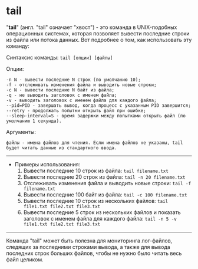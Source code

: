 # tail

"**tail**" (англ. "tail" означает "хвост") - это команда в UNIX-подобных операционных системах, которая позволяет вывести последние строки из файла или потока данных. Вот подробнее о том, как использовать эту команду:

Синтаксис команды:
    `tail [опции] [файлы]`

Опции:
>
    -n N - вывести последние N строк (по умолчанию 10);
    -f - отслеживать изменения файла и выводить новые строки;
    -c N - вывести последние N байт из файла;
    -q - не выводить заголовок с именем файла;
    -v - выводить заголовок с именем файла для каждого файла;
    --pid=PID - завершать вывод, когда процесс с указанным PID завершится;
    --retry - продолжать попытки открыть файл при ошибке;
    --sleep-interval=S - время задержки между попытками открыть файл (по умолчанию 1 секунда).

Аргументы:
>
    файлы - имена файлов для чтения. Если имена файлов не указаны, tail будет читать данные из стандартного ввода.

***

*   Примеры использования:
    1. Вывести последние 10 строк из файла:
        `tail filename.txt`
    2. Вывести последние 20 строк из файла:
        `tail -n 20 filename.txt`
    3. Отслеживать изменения файла и выводить новые строки:
        `tail -f filename.txt`
    4. Вывести последние 100 байт из файла:
        `tail -c 100 filename.txt`
    5. Вывести последние 10 строк из нескольких файлов:
        `tail file1.txt file2.txt file3.txt`
    6. Вывести последние 5 строк из нескольких файлов и показать заголовок с именем файла для каждого файла:
        `tail -n 5 -v file1.txt file2.txt file3.txt`

***

Команда "tail" может быть полезна для мониторинга лог-файлов, следящих за последними строками вывода, а также для вывода последних строк больших файлов, чтобы не нужно было читать весь файл целиком.
